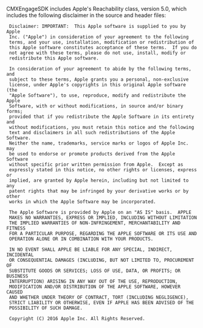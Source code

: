 
CMXEngageSDK includes Apple's Reachability class, version 5.0, which includes the following disclaimer in the source and header files:

	 Disclaimer: IMPORTANT:  This Apple software is supplied to you by Apple
	 Inc. ("Apple") in consideration of your agreement to the following
	 terms, and your use, installation, modification or redistribution of
	 this Apple software constitutes acceptance of these terms.  If you do
	 not agree with these terms, please do not use, install, modify or
	 redistribute this Apple software.
 
	 In consideration of your agreement to abide by the following terms, and
	 subject to these terms, Apple grants you a personal, non-exclusive
	 license, under Apple's copyrights in this original Apple software (the
	 "Apple Software"), to use, reproduce, modify and redistribute the Apple
	 Software, with or without modifications, in source and/or binary forms;
	 provided that if you redistribute the Apple Software in its entirety and
	 without modifications, you must retain this notice and the following
	 text and disclaimers in all such redistributions of the Apple Software.
	 Neither the name, trademarks, service marks or logos of Apple Inc. may
	 be used to endorse or promote products derived from the Apple Software
	 without specific prior written permission from Apple.  Except as
	 expressly stated in this notice, no other rights or licenses, express or
	 implied, are granted by Apple herein, including but not limited to any
	 patent rights that may be infringed by your derivative works or by other
	 works in which the Apple Software may be incorporated.
 
	 The Apple Software is provided by Apple on an "AS IS" basis.  APPLE
	 MAKES NO WARRANTIES, EXPRESS OR IMPLIED, INCLUDING WITHOUT LIMITATION
	 THE IMPLIED WARRANTIES OF NON-INFRINGEMENT, MERCHANTABILITY AND FITNESS
	 FOR A PARTICULAR PURPOSE, REGARDING THE APPLE SOFTWARE OR ITS USE AND
	 OPERATION ALONE OR IN COMBINATION WITH YOUR PRODUCTS.
 
	 IN NO EVENT SHALL APPLE BE LIABLE FOR ANY SPECIAL, INDIRECT, INCIDENTAL
	 OR CONSEQUENTIAL DAMAGES (INCLUDING, BUT NOT LIMITED TO, PROCUREMENT OF
	 SUBSTITUTE GOODS OR SERVICES; LOSS OF USE, DATA, OR PROFITS; OR BUSINESS
	 INTERRUPTION) ARISING IN ANY WAY OUT OF THE USE, REPRODUCTION,
	 MODIFICATION AND/OR DISTRIBUTION OF THE APPLE SOFTWARE, HOWEVER CAUSED
	 AND WHETHER UNDER THEORY OF CONTRACT, TORT (INCLUDING NEGLIGENCE),
	 STRICT LIABILITY OR OTHERWISE, EVEN IF APPLE HAS BEEN ADVISED OF THE
	 POSSIBILITY OF SUCH DAMAGE.
 
	 Copyright (C) 2016 Apple Inc. All Rights Reserved.
